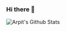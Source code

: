 ### Hi there 👋

![Arpit's Github Stats](https://github-readme-stats.vercel.app/api?username=Arpit-Sharma-USC&show_icons=true&theme=merko)
<!--
**Arpit-Sharma-USC/Arpit-Sharma-USC** is a ✨ _special_ ✨ repository because its `README.md` (this file) appears on your GitHub profile.

Here are some ideas to get you started:

- 🔭 I’m currently working on ...
- 🌱 I’m currently learning ...
- 👯 I’m looking to collaborate on ...
- 🤔 I’m looking for help with ...
- 💬 Ask me about ...
- 📫 How to reach me: ...
- 😄 Pronouns: ...
- ⚡ Fun fact: ...
-->
